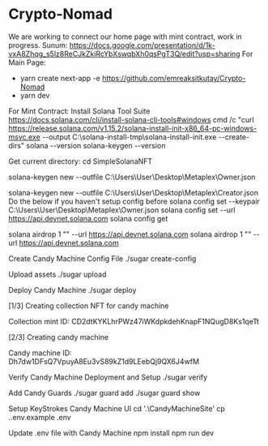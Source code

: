 # Crypto-Nomad
We are working to connect our home page with mint contract, work in progress.
Sunum:
https://docs.google.com/presentation/d/1k-vxA8Zhqg_s5lz8ReCJkZkjRcYbXswqbXh0qsPgT3Q/edit?usp=sharing
For Main Page:
- yarn create next-app -e https://github.com/emreaksitkutay/Crypto-Nomad
- yarn dev

For Mint Contract:
Install Solana Tool Suite
https://docs.solana.com/cli/install-solana-cli-tools#windows
cmd /c "curl https://release.solana.com/v1.15.2/solana-install-init-x86_64-pc-windows-msvc.exe --output C:\solana-install-tmp\solana-install-init.exe --create-dirs"
solana --version
solana-keygen --version

Get current directory:
cd SimpleSolanaNFT

solana-keygen new --outfile C:\Users\User\Desktop\Metaplex\Owner.json

solana-keygen new --outfile C:\Users\User\Desktop\Metaplex\Creator.json
Do the below if you haven't setup config before
solana config set --keypair C:\Users\User\Desktop\Metaplex\Owner.json
solana config set --url https://api.devnet.solana.com
solana config get

solana airdrop 1 "" --url https://api.devnet.solana.com
solana airdrop 1 "" --url https://api.devnet.solana.com

Create Candy Machine Config File
./sugar create-config

Upload assets
./sugar upload

Deploy Candy Machine
./sugar deploy

[1/3] Creating collection NFT for candy machine

Collection mint ID: CD2dtKYKLhrPWz47iWKdpkdehKnapF1NQugD8Ks1qeTt

[2/3] Creating candy machine

Candy machine ID: Dh7dw1DFsQ7VpuyA8Eu3vS89kZ1d9LEebQj9QX6J4wfM

Verify Candy Machine Deployment and Setup
./sugar verify

Add Candy Guards
./sugar guard add
./sugar guard show

Setup KeyStrokes Candy Machine UI
cd '.\CandyMachineSite'
cp ..env.example .env

Update .env file with Candy Machine
npm install npm run dev
